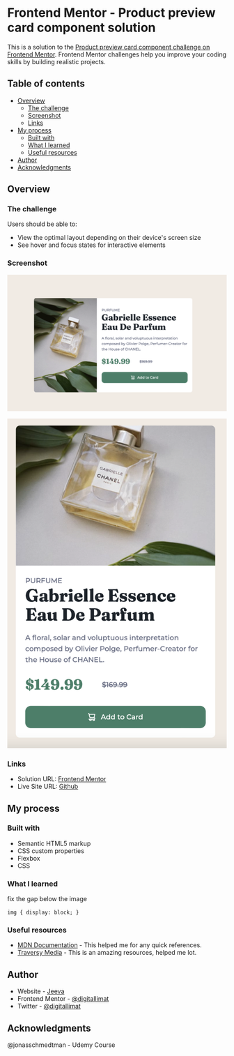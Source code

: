 # Frontend Mentor - Product preview card component solution

This is a solution to the [Product preview card component challenge on Frontend Mentor](https://www.frontendmentor.io/challenges/product-preview-card-component-GO7UmttRfa). Frontend Mentor challenges help you improve your coding skills by building realistic projects.

## Table of contents

- [Overview](#overview)
  - [The challenge](#the-challenge)
  - [Screenshot](#screenshot)
  - [Links](#links)
- [My process](#my-process)
  - [Built with](#built-with)
  - [What I learned](#what-i-learned)
  - [Useful resources](#useful-resources)
- [Author](#author)
- [Acknowledgments](#acknowledgments)

## Overview

### The challenge

Users should be able to:

- View the optimal layout depending on their device's screen size
- See hover and focus states for interactive elements

### Screenshot

![Desktop](./screenshots/desktop-screenshot.png)

![Mobile](./screenshots/mobile-screenshot.png)

### Links

- Solution URL: [Frontend Mentor](https://www.frontendmentor.io/profile/digitallimat)
- Live Site URL: [Github](https://digitallimat.github.io/Product-preview-card-component/)

## My process

### Built with

- Semantic HTML5 markup
- CSS custom properties
- Flexbox
- CSS

### What I learned

fix the gap below the image

```
img { display: block; }
```

### Useful resources

- [MDN Documentation](https://developer.mozilla.com) - This helped me for any quick references.
- [Traversy Media](https://www.traversymedia.com) - This is an amazing resources, helped me lot.

## Author

- Website - [Jeeva](https://www.digitallimat.com)
- Frontend Mentor - [@digitallimat](https://www.frontendmentor.io/profile/digitallimat)
- Twitter - [@digitallimat](https://www.twitter.com/digitallimat)

## Acknowledgments

@jonasschmedtman - Udemy Course
